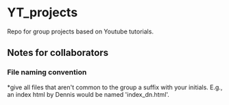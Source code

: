 # YT_projects
Repo for group projects based on Youtube tutorials.

## Notes for collaborators

### File naming convention

*give all files that aren't common to the group a suffix with your initials. E.g., an index html by Dennis would be named 'index_dn.html'.
